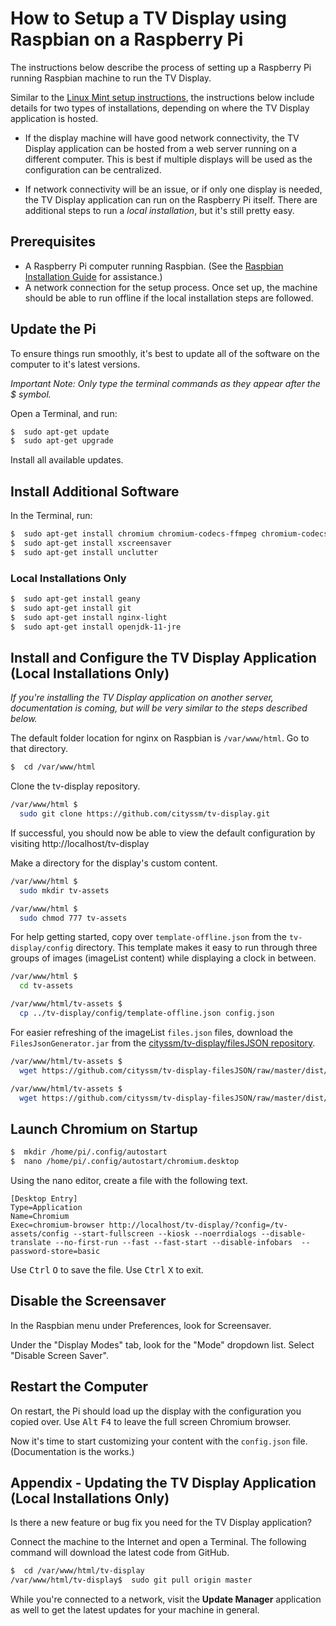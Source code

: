 # How to Setup a TV Display using Raspbian on a Raspberry Pi

The instructions below describe the process of setting up a Raspberry Pi running Raspbian machine to run the TV Display.

Similar to the [Linux Mint setup instructions](SETUP-linuxMint.md), the instructions below include details for two types of installations,
depending on where the TV Display application is hosted.

- If the display machine will have good network connectivity,
  the TV Display application can be hosted from a web server running on a different computer.
  This is best if multiple displays will be used as the configuration can be centralized.

- If network connectivity will be an issue, or if only one display is needed,
  the TV Display application can run on the Raspberry Pi itself.
  There are additional steps to run a *local installation*, but it's still pretty easy.


## Prerequisites

- A Raspberry Pi computer running Raspbian.  (See the [Raspbian Installation Guide](https://www.raspberrypi.org/downloads/raspbian/) for assistance.)
- A network connection for the setup process.
  Once set up, the machine should be able to run offline if the local installation steps are followed.


## Update the Pi

To ensure things run smoothly, it's best to update all of the software on the computer to it's latest versions.

*Important Note: Only type the terminal commands as they appear after the $ symbol.*

Open a Terminal, and run:

```bash
$  sudo apt-get update
$  sudo apt-get upgrade
```

Install all available updates.


## Install Additional Software

In the Terminal, run:

```bash
$  sudo apt-get install chromium chromium-codecs-ffmpeg chromium-codecs-ffmpeg
$  sudo apt-get install xscreensaver
$  sudo apt-get install unclutter
```

### Local Installations Only

```bash
$  sudo apt-get install geany
$  sudo apt-get install git
$  sudo apt-get install nginx-light
$  sudo apt-get install openjdk-11-jre
```

## Install and Configure the TV Display Application (Local Installations Only)

*If you're installing the TV Display application on another server,
documentation is coming, but will be very similar to the steps described below.*

The default folder location for nginx on Raspbian is `/var/www/html`.  Go to that directory.

```bash
$  cd /var/www/html
```

Clone the tv-display repository.

```bash
/var/www/html $
  sudo git clone https://github.com/cityssm/tv-display.git
```

If successful, you should now be able to view the default configuration by visiting
http://localhost/tv-display

Make a directory for the display's custom content.

```bash
/var/www/html $
  sudo mkdir tv-assets

/var/www/html $
  sudo chmod 777 tv-assets
```

For help getting started, copy over `template-offline.json` from the `tv-display/config` directory.
This template makes it easy to run through three groups of images (imageList content)
while displaying a clock in between.

```bash
/var/www/html $
  cd tv-assets

/var/www/html/tv-assets $
  cp ../tv-display/config/template-offline.json config.json
```

For easier refreshing of the imageList `files.json` files, download the
`FilesJsonGenerator.jar` from the [cityssm/tv-display/filesJSON repository](https://github.com/cityssm/tv-display-filesJSON).

```bash
/var/www/html/tv-assets $
  wget https://github.com/cityssm/tv-display-filesJSON/raw/master/dist/FilesJsonGenerator.jar

/var/www/html/tv-assets $
  wget https://github.com/cityssm/tv-display-filesJSON/raw/master/dist/generateFilesJSON.sh
```


## Launch Chromium on Startup

```bash
$  mkdir /home/pi/.config/autostart
$  nano /home/pi/.config/autostart/chromium.desktop
```

Using the nano editor, create a file with the following text.

```text
[Desktop Entry]
Type=Application
Name=Chromium
Exec=chromium-browser http://localhost/tv-display/?config=/tv-assets/config --start-fullscreen --kiosk --noerrdialogs --disable-translate --no-first-run --fast --fast-start --disable-infobars  --password-store=basic
```

Use <kbd>Ctrl</kbd> <kbd>O</kbd> to save the file.  Use <kbd>Ctrl</kbd> <kbd>X</kbd> to exit.


## Disable the Screensaver

In the Raspbian menu under Preferences, look for Screensaver.

Under the "Display Modes" tab, look for the "Mode" dropdown list.  Select "Disable Screen Saver".


## Restart the Computer

On restart, the Pi should load up the display with the configuration you copied over.
Use <kbd>Alt</kbd> <kbd>F4</kbd> to leave the full screen Chromium browser.

Now it's time to start customizing your content with the `config.json` file.
(Documentation is the works.)


## Appendix - Updating the TV Display Application (Local Installations Only)

Is there a new feature or bug fix you need for the TV Display application?

Connect the machine to the Internet and open a Terminal.
The following command will download the latest code from GitHub.

```bash
$  cd /var/www/html/tv-display
/var/www/html/tv-display$  sudo git pull origin master
```

While you're connected to a network, visit the **Update Manager** application as well to get the latest updates for your machine in general.
